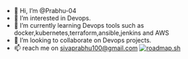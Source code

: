 - 👋 Hi, I’m @Prabhu-04
- 👀 I’m interested in Devops.
- 🌱 I’m currently learning Devops tools such as docker,kubernetes,terraform,ansible,jenkins and AWS
- 💞️ I’m looking to collaborate on Devops projects.
- 📫 reach me on sivaprabhu100@gmail.com
<a href="https://roadmap.sh"><img src="https://roadmap.sh/card/wide/666892c659bd70fae2008b7e?variant=dark" alt="roadmap.sh"/></a>

<!-- <a href="https://roadmap.sh"><img src="https://roadmap.sh/card/tall/666892c659bd70fae2008b7e?variant=dark&roadmaps=devops%2Clinux%2Caws%2Ckubernetes" alt="roadmap.sh"/></a>
<!---
Prabhu-04/Prabhu-04 is a ✨ special ✨ repository because its `README.md` (this file) appears on your GitHub profile.
You can click the Preview link to take a look at your changes.
--->
